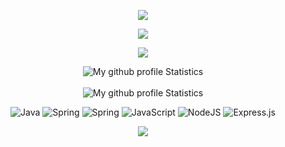 <p align=center>
  <img src='https://capsule-render.vercel.app/api?type=venom&height=150&color=timeGradient&text=Be%20like%20a%20water%20my%20friend&reversal=false&fontSize=30&fontColor=70a5fd' >
</p>
<p align=center>  
  <img src='https://readme-typing-svg.herokuapp.com?font=product+sans&color=8EB573&center=true&lines=%20Hello%20&size=18'>
</p>

<p align=center>  
  <img src='https://readme-typing-svg.herokuapp.com?font=product+sans&color=8EB573&center=true&lines=%24%20%20My%20name%20is%20Andriampeno%20Odie%20&size=18'>
</p>

<div>
   <p align=center>
      <img src="http://github-readme-streak-stats.herokuapp.com?user=odie100&theme=onedark&hide_border=true&mode=weekly)](https://git.io/streak-stats" alt="My github profile Statistics" /> <br/><br/>
<!--       <img src="https://github-readme-stats.vercel.app/api?username=odie100&show_icons=true&theme=slateorange" alt="My github profile Statistics"/><br/><br/> -->
      <img  src="https://github-readme-stats.vercel.app/api/top-langs/?username=odie100&count_private=true&theme=tokyonight&&layout=donut" alt="My github profile Statistics"/>
   </p>
</div>

<p align='center'>
<img alt='Java' src='https://img.shields.io/badge/Java-ED8B00?style=for-the-badge&logo=java&logoColor=white'/>
<img alt='Spring' src='https://img.shields.io/badge/SpringBoot-6DB33F?style=for-the-badge&logo=spring&logoColor=white'/>
<img alt='Spring' src='https://img.shields.io/badge/Python-3776AB?style=for-the-badge&logo=python&logoColor=white'/>
<img alt='JavaScript' src='https://img.shields.io/badge/JavaScript-F7DF1E?style=for-the-badge&logo=javascript&logoColor=black'/>
<img alt='NodeJS' src='https://img.shields.io/badge/Node.js-43853D?style=for-the-badge&logo=node.js&logoColor=white'/>
<img alt='Express.js' src='https://img.shields.io/badge/Express.js-404D59?style=for-the-badge'/>
<!-- <img alt='Recently played on spotify' src='https://spotify-recently-played-readme.vercel.app/api?user=31kohzeytytjhdulgtsg3wchj2ea' /> -->
</p>

<p align=center>  <strong>
<img src='https://komarev.com/ghpvc/?username=odie100&color=008080'>
</strong> <p>
